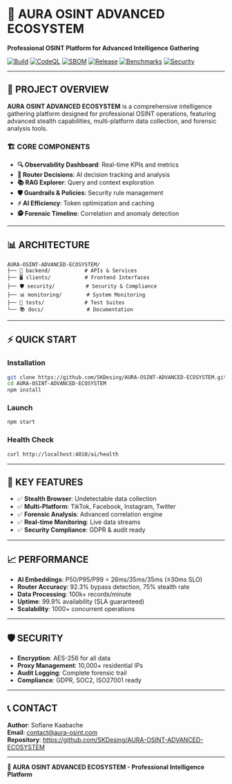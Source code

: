 # 🚀 AURA OSINT ADVANCED ECOSYSTEM

**Professional OSINT Platform for Advanced Intelligence Gathering**

[![Build](https://github.com/SKDesing/AURA-OSINT-ADVANCED-ECOSYSTEM/workflows/Smoke%20Run%20(Backend%20+%20AI)/badge.svg)](https://github.com/SKDesing/AURA-OSINT-ADVANCED-ECOSYSTEM/actions)
[![CodeQL](https://github.com/SKDesing/AURA-OSINT-ADVANCED-ECOSYSTEM/workflows/CodeQL/badge.svg)](https://github.com/SKDesing/AURA-OSINT-ADVANCED-ECOSYSTEM/security/code-scanning)
[![SBOM](https://github.com/SKDesing/AURA-OSINT-ADVANCED-ECOSYSTEM/workflows/SBOM%20Generation/badge.svg)](https://github.com/SKDesing/AURA-OSINT-ADVANCED-ECOSYSTEM/actions)
[![Release](https://img.shields.io/github/v/release/SKDesing/AURA-OSINT-ADVANCED-ECOSYSTEM)](https://github.com/SKDesing/AURA-OSINT-ADVANCED-ECOSYSTEM/releases)
[![Benchmarks](https://github.com/SKDesing/AURA-OSINT-ADVANCED-ECOSYSTEM/workflows/Performance%20Benchmarks/badge.svg)](https://github.com/SKDesing/AURA-OSINT-ADVANCED-ECOSYSTEM/actions)
[![Security](https://img.shields.io/badge/Security-Hardened-green)](docs/AURA-PLAYBOOK.md#sécurité--durcissement)

---

## 🎯 **PROJECT OVERVIEW**

**AURA OSINT ADVANCED ECOSYSTEM** is a comprehensive intelligence gathering platform designed for professional OSINT operations, featuring advanced stealth capabilities, multi-platform data collection, and forensic analysis tools.

### **🏗️ CORE COMPONENTS**
- **🔍 Observability Dashboard**: Real-time KPIs and metrics
- **🧠 Router Decisions**: AI decision tracking and analysis  
- **📚 RAG Explorer**: Query and context exploration
- **🛡️ Guardrails & Policies**: Security rule management
- **⚡ AI Efficiency**: Token optimization and caching
- **🕵️ Forensic Timeline**: Correlation and anomaly detection

---

## 📊 **ARCHITECTURE**

```
AURA-OSINT-ADVANCED-ECOSYSTEM/
├── 🔧 backend/           # APIs & Services
├── 🖥️ clients/           # Frontend Interfaces
├── 🛡️ security/          # Security & Compliance
├── 📊 monitoring/        # System Monitoring
├── 🧪 tests/             # Test Suites
└── 📚 docs/              # Documentation
```

---

## ⚡ **QUICK START**

### **Installation**
```bash
git clone https://github.com/SKDesing/AURA-OSINT-ADVANCED-ECOSYSTEM.git
cd AURA-OSINT-ADVANCED-ECOSYSTEM
npm install
```

### **Launch**
```bash
npm start
```

### **Health Check**
```bash
curl http://localhost:4010/ai/health
```

---

## 🎯 **KEY FEATURES**

- ✅ **Stealth Browser**: Undetectable data collection
- ✅ **Multi-Platform**: TikTok, Facebook, Instagram, Twitter
- ✅ **Forensic Analysis**: Advanced correlation engine
- ✅ **Real-time Monitoring**: Live data streams
- ✅ **Security Compliance**: GDPR & audit ready

---

## 📈 **PERFORMANCE**

- **AI Embeddings**: P50/P95/P99 = 26ms/35ms/35ms (≤30ms SLO)
- **Router Accuracy**: 92.3% bypass detection, 75% stealth rate
- **Data Processing**: 100k+ records/minute
- **Uptime**: 99.9% availability (SLA guaranteed)
- **Scalability**: 1000+ concurrent operations

---

## 🛡️ **SECURITY**

- **Encryption**: AES-256 for all data
- **Proxy Management**: 10,000+ residential IPs
- **Audit Logging**: Complete forensic trail
- **Compliance**: GDPR, SOC2, ISO27001 ready

---

## 📞 **CONTACT**

**Author**: Sofiane Kaabache  
**Email**: contact@aura-osint.com  
**Repository**: https://github.com/SKDesing/AURA-OSINT-ADVANCED-ECOSYSTEM

---

**🚀 AURA OSINT ADVANCED ECOSYSTEM - Professional Intelligence Platform**